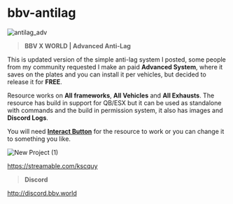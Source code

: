# bbv-antilag

![antilag_adv](https://github.com/BuddyNotFound/bbv-antilag/assets/74051918/cbe40242-a320-4d6f-bfee-0a6839d66949)


> **BBV X WORLD | Advanced Anti-Lag**

This is updated version of the simple anti-lag system I posted, some people from my community requested I make an paid **Advanced System**, where it saves on the plates and you can install it per vehicles, but decided to release it for **FREE**.

Resource works on **All frameworks**, **All Vehicles** and **All Exhausts**. The resource has build in support for QB/ESX but it can be used as standalone with commands and the build in permission system, it also has images and **Discord Logs**.

You will need **[Interact Button]( https://forum.cfx.re/t/free-interact-button/5152798)** for the resource to work or you can change it to something you like.

![New Project (1)](https://github.com/BuddyNotFound/bbv-antilag/assets/74051918/9406e3e7-c0ae-4f88-a544-29c7c26955a8)


https://streamable.com/kscquy


> **Discord**

http://discord.bbv.world
